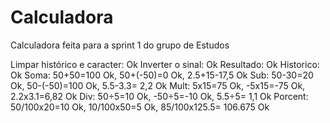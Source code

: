 # Calculadora
Calculadora feita para a sprint 1 do grupo de Estudos

Limpar histórico e caracter: Ok
Inverter o sinal: Ok
Resultado: Ok
Historico: Ok
Soma: 50+50=100 Ok, 50+(-50)=0 Ok, 2.5+15-17,5 Ok
Sub: 50-30=20 Ok, 50-(-50)=100 Ok, 5.5-3.3= 2,2 Ok
Mult: 5x15=75 Ok, -5x15=-75 Ok, 2.2x3.1=6,82 Ok
Div: 50÷5=10 Ok, -50÷5=-10 Ok, 5.5÷5= 1,1 Ok
Porcent:  50/100x20=10 Ok, 10/100x50=5 Ok, 85/100x125.5= 106.675 Ok